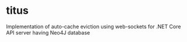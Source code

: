 # titus
Implementation of auto-cache eviction using web-sockets for .NET Core API server having Neo4J database

